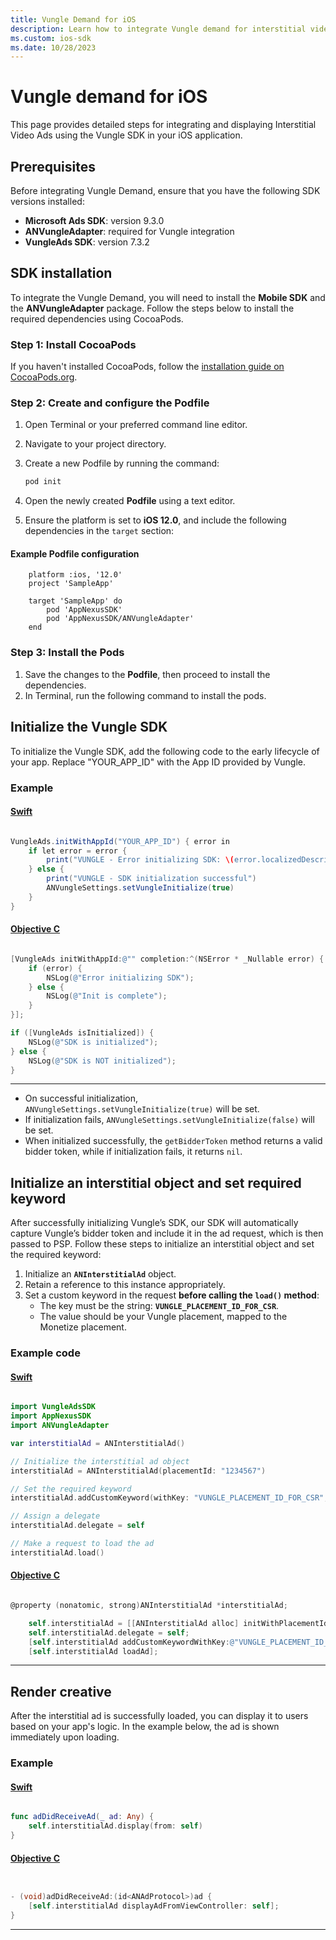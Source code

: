 ```yaml
---
title: Vungle Demand for iOS
description: Learn how to integrate Vungle demand for interstitial video ads on iOS using the AppNexus SDK and ANVungleAdapter.
ms.custom: ios-sdk
ms.date: 10/28/2023
---
```


# Vungle demand for iOS

This page provides detailed steps for integrating and displaying Interstitial Video Ads using the Vungle SDK in your iOS application.

## Prerequisites

Before integrating Vungle Demand, ensure that you have the following SDK versions installed:

- **Microsoft Ads SDK**: version 9.3.0
- **ANVungleAdapter**: required for Vungle integration
- **VungleAds SDK**: version 7.3.2

## SDK installation

To integrate the Vungle Demand, you will need to install the **Mobile SDK** and the **ANVungleAdapter** package. Follow the steps below to install the required dependencies using CocoaPods.

### Step 1: Install CocoaPods

If you haven't installed CocoaPods, follow the [installation guide on CocoaPods.org](https://cocoapods.org/).

### Step 2: Create and configure the Podfile

1. Open Terminal or your preferred command line editor.
1. Navigate to your project directory.
1. Create a new Podfile by running the command:

   ```bash
   pod init
   ```

1. Open the newly created **Podfile** using a text editor.
1. Ensure the platform is set to **iOS 12.0**, and include the following dependencies in the `target` section:

#### Example Podfile configuration

```
    platform :ios, '12.0'
    project 'SampleApp'

    target 'SampleApp' do
        pod 'AppNexusSDK'
        pod 'AppNexusSDK/ANVungleAdapter'
    end
```

### Step 3: Install the Pods

1. Save the changes to the **Podfile**, then proceed to install the dependencies.
1. In Terminal, run the following command to install the pods.

## Initialize the Vungle SDK

To initialize the Vungle SDK, add the following code to the early lifecycle of your app.
Replace "YOUR_APP_ID" with the App ID provided by Vungle.

### Example

#### [Swift](#tab/Swift1)

```java

VungleAds.initWithAppId("YOUR_APP_ID") { error in
    if let error = error {
        print("VUNGLE - Error initializing SDK: \(error.localizedDescription)")
    } else {
        print("VUNGLE - SDK initialization successful")
        ANVungleSettings.setVungleInitialize(true)
    }
}
```

#### [Objective C](#tab/objectivec1)

```objectivec

[VungleAds initWithAppId:@"" completion:^(NSError * _Nullable error) {
    if (error) {
        NSLog(@"Error initializing SDK");
    } else {
        NSLog(@"Init is complete");
    }
}];

if ([VungleAds isInitialized]) {
    NSLog(@"SDK is initialized");
} else {
    NSLog(@"SDK is NOT initialized");
}
```
---

- On successful initialization, `ANVungleSettings.setVungleInitialize(true)` will be set.
- If initialization fails, `ANVungleSettings.setVungleInitialize(false)` will be set.
- When initialized successfully, the `getBidderToken` method returns a valid bidder token, while if initialization fails, it returns `nil`.

## Initialize an interstitial object and set required keyword

After successfully initializing Vungle’s SDK, our SDK will automatically capture Vungle’s bidder token and include it in the ad request, which is then passed to PSP. Follow these steps to initialize an interstitial object and set the required keyword:

1. Initialize an **`ANInterstitialAd`** object.
2. Retain a reference to this instance appropriately.
3. Set a custom keyword in the request **before calling the `load()` method**:
   - The key must be the string: **`VUNGLE_PLACEMENT_ID_FOR_CSR`**.
   - The value should be your Vungle placement, mapped to the Monetize placement.

### Example code

#### [Swift](#tab/swift2)

```swift

import VungleAdsSDK
import AppNexusSDK
import ANVungleAdapter

var interstitialAd = ANInterstitialAd()

// Initialize the interstitial ad object
interstitialAd = ANInterstitialAd(placementId: "1234567")

// Set the required keyword
interstitialAd.addCustomKeyword(withKey: "VUNGLE_PLACEMENT_ID_FOR_CSR", value: "VUNGLE_PLACEMENT_123")

// Assign a delegate
interstitialAd.delegate = self

// Make a request to load the ad
interstitialAd.load()
```

#### [Objective C](#tab/objectivec2)

```objectivec

@property (nonatomic, strong)ANInterstitialAd *interstitialAd;

    self.interstitialAd = [[ANInterstitialAd alloc] initWithPlacementId:@"12345"];
    self.interstitialAd.delegate = self;
    [self.interstitialAd addCustomKeywordWithKey:@"VUNGLE_PLACEMENT_ID_FOR_CSR" value: @"VUNGLE_PLACEMENT_123"];
    [self.interstitialAd loadAd];
```

---

## Render creative

After the interstitial ad is successfully loaded, you can display it to users based on your app's logic. In the example below, the ad is shown immediately upon loading.

### Example

#### [Swift](#tab/swift3)

```swift

func adDidReceiveAd(_ ad: Any) {
    self.interstitialAd.display(from: self)
}
```

#### [Objective C](#tab/objectivec3)

```objectivec


- (void)adDidReceiveAd:(id<ANAdProtocol>)ad {
    [self.interstitialAd displayAdFromViewController: self];
}
```

---
